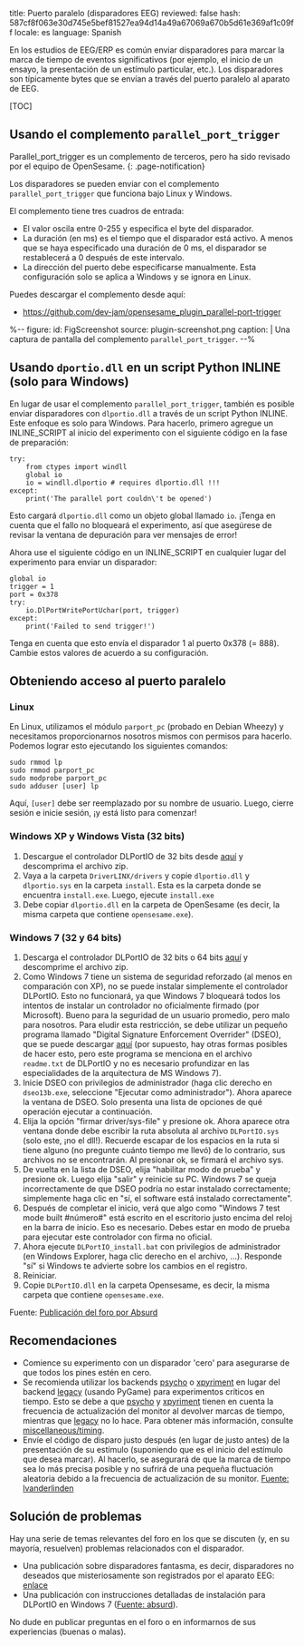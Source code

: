 title: Puerto paralelo (disparadores EEG)
reviewed: false
hash: 587cf8f063e30d745e5bef81527ea94d14a49a67069a670b5d61e369af1c09ff
locale: es
language: Spanish

En los estudios de EEG/ERP es común enviar disparadores para marcar la marca de tiempo de eventos significativos (por ejemplo, el inicio de un ensayo, la presentación de un estímulo particular, etc.). Los disparadores son típicamente bytes que se envían a través del puerto paralelo al aparato de EEG.

[TOC]

## Usando el complemento `parallel_port_trigger`

Parallel_port_trigger es un complemento de terceros, pero ha sido revisado por el equipo de OpenSesame.
{: .page-notification}

Los disparadores se pueden enviar con el complemento `parallel_port_trigger` que funciona bajo Linux y Windows.

El complemento tiene tres cuadros de entrada:

- El valor oscila entre 0-255 y especifica el byte del disparador.
- La duración (en ms) es el tiempo que el disparador está activo. A menos que se haya especificado una duración de 0 ms, el disparador se restablecerá a 0 después de este intervalo.
- La dirección del puerto debe especificarse manualmente. Esta configuración solo se aplica a Windows y se ignora en Linux.

Puedes descargar el complemento desde aquí:

- <https://github.com/dev-jam/opensesame_plugin_parallel-port-trigger>

%--
figure:
 id: FigScreenshot
 source: plugin-screenshot.png
 caption: |
  Una captura de pantalla del complemento `parallel_port_trigger`.
--%

## Usando `dportio.dll` en un script Python INLINE (solo para Windows)

En lugar de usar el complemento `parallel_port_trigger`, también es posible enviar disparadores con `dlportio.dll` a través de un script Python INLINE. Este enfoque es solo para Windows. Para hacerlo, primero agregue un INLINE_SCRIPT al inicio del experimento con el siguiente código en la fase de preparación:

~~~ .python
try:
	from ctypes import windll
	global io
	io = windll.dlportio # requires dlportio.dll !!!
except:
	print('The parallel port couldn\'t be opened')
~~~

Esto cargará `dlportio.dll` como un objeto global llamado `io`. ¡Tenga en cuenta que el fallo no bloqueará el experimento, así que asegúrese de revisar la ventana de depuración para ver mensajes de error!

Ahora use el siguiente código en un INLINE_SCRIPT en cualquier lugar del experimento para enviar un disparador:

~~~ .python
global io
trigger = 1
port = 0x378
try:
	io.DlPortWritePortUchar(port, trigger)
except:
	print('Failed to send trigger!')
~~~

Tenga en cuenta que esto envía el disparador 1 al puerto 0x378 (= 888). Cambie estos valores de acuerdo a su configuración.

## Obteniendo acceso al puerto paralelo

### Linux

En Linux, utilizamos el módulo `parport_pc` (probado en Debian Wheezy) y necesitamos proporcionarnos nosotros mismos con permisos para hacerlo. Podemos lograr esto ejecutando los siguientes comandos:

	sudo rmmod lp
	sudo rmmod parport_pc
	sudo modprobe parport_pc
	sudo adduser [user] lp

Aquí, `[user]` debe ser reemplazado por su nombre de usuario. Luego, cierre sesión e inicie sesión, ¡y está listo para comenzar!

### Windows XP y Windows Vista (32 bits)

1. Descargue el controlador DLPortIO de 32 bits desde [aquí][win32-dll] y descomprima el archivo zip.
2. Vaya a la carpeta `DriverLINX/drivers` y copie `dlportio.dll` y `dlportio.sys` en la carpeta `install`. Esta es la carpeta donde se encuentra `install.exe`. Luego, ejecute `install.exe`
3. Debe copiar `dlportio.dll` en la carpeta de OpenSesame (es decir, la misma carpeta que contiene `opensesame.exe`).

### Windows 7 (32 y 64 bits)

1. Descarga el controlador DLPortIO de 32 bits o 64 bits [aquí][win7-dll] y descomprime el archivo zip.
2. Como Windows 7 tiene un sistema de seguridad reforzado (al menos en comparación con XP), no se puede instalar simplemente el controlador DLPortIO. Esto no funcionará, ya que Windows 7 bloqueará todos los intentos de instalar un controlador no oficialmente firmado (por Microsoft). Bueno para la seguridad de un usuario promedio, pero malo para nosotros. Para eludir esta restricción, se debe utilizar un pequeño programa llamado "Digital Signature Enforcement Overrider" (DSEO), que se puede descargar [aquí][dseo] (por supuesto, hay otras formas posibles de hacer esto, pero este programa se menciona en el archivo `readme.txt` de DLPortIO y no es necesario profundizar en las especialidades de la arquitectura de MS Windows 7).
3. Inicie DSEO con privilegios de administrador (haga clic derecho en `dseo13b.exe`, seleccione "Ejecutar como administrador"). Ahora aparece la ventana de DSEO. Solo presenta una lista de opciones de qué operación ejecutar a continuación.
4. Elija la opción "firmar driver/sys-file" y presione ok. Ahora aparece otra ventana donde debe escribir la ruta absoluta al archivo `DLPortIO.sys` (solo este, ¡no el dll!). Recuerde escapar de los espacios en la ruta si tiene alguno (no pregunte cuánto tiempo me llevó) de lo contrario, sus archivos no se encontrarán. Al presionar ok, se firmará el archivo sys.
5. De vuelta en la lista de DSEO, elija "habilitar modo de prueba" y presione ok. Luego elija "salir" y reinicie su PC. Windows 7 se queja incorrectamente de que DSEO podría no estar instalado correctamente; simplemente haga clic en "sí, el software está instalado correctamente".
6. Después de completar el inicio, verá que algo como "Windows 7 test mode built #número#" está escrito en el escritorio justo encima del reloj en la barra de inicio. Eso es necesario. Debes estar en modo de prueba para ejecutar este controlador con firma no oficial.
7. Ahora ejecute `DLPortIO_install.bat` con privilegios de administrador (en Windows Explorer, haga clic derecho en el archivo, ...). Responde "sí" si Windows te advierte sobre los cambios en el registro.
8. Reiniciar.
9. Copie `DLPortIO.dll` en la carpeta Opensesame, es decir, la misma carpeta que contiene `opensesame.exe`.

Fuente: [Publicación del foro por Absurd][post-3]

## Recomendaciones

- Comience su experimento con un disparador 'cero' para asegurarse de que todos los pines estén en cero.
- Se recomienda utilizar los backends [psycho] o [xpyriment] en lugar del backend [legacy] (usando PyGame) para experimentos críticos en tiempo. Esto se debe a que [psycho] y [xpyriment] tienen en cuenta la frecuencia de actualización del monitor al devolver marcas de tiempo, mientras que [legacy] no lo hace. Para obtener más información, consulte [miscellaneous/timing].
- Envíe el código de disparo justo después (en lugar de justo antes) de la presentación de su estímulo (suponiendo que es el inicio del estímulo que desea marcar). Al hacerlo, se asegurará de que la marca de tiempo sea lo más precisa posible y no sufrirá de una pequeña fluctuación aleatoria debido a la frecuencia de actualización de su monitor. [Fuente: lvanderlinden][post-2]

## Solución de problemas

Hay una serie de temas relevantes del foro en los que se discuten (y, en su mayoría, resuelven) problemas relacionados con el disparador.

- Una publicación sobre disparadores fantasma, es decir, disparadores no deseados que misteriosamente son registrados por el aparato EEG: [enlace][post-2]
- Una publicación con instrucciones detalladas de instalación para DLPortIO en Windows 7 ([Fuente: absurd][post-3]).

No dude en publicar preguntas en el foro o en informarnos de sus experiencias (buenas o malas).

[win32-dll]: http://files.cogsci.nl/misc/dlportio.zip
[win7-dll]: http://real.kiev.ua/avreal/download/#DLPORTIO_TABLE
[dseo]: http://www.ngohq.com/home.php?page=dseo
[post-2]: http://forum.cogsci.nl/index.php?p=/discussion/comment/780#Comment_780
[post-3]: http://forum.cogsci.nl/index.php?p=/discussion/comment/745#Comment_745
[miscellaneous/timing]: /miscellaneous/timing
[legacy]: /backends/legacy
[xpyriment]: /backends/xpyriment
[psycho]: /backends/psycho